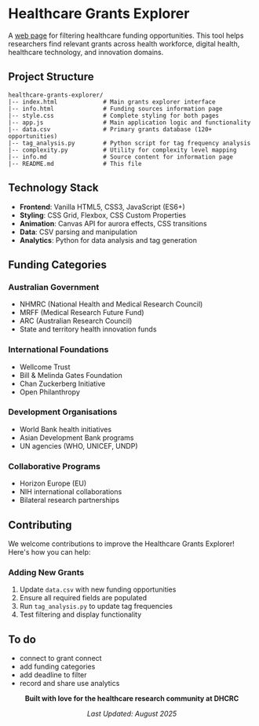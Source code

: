 # Healthcare Grants Explorer

A [web page](https://digitalhealthcrc.github.io/digitalhealth-grants-explorer/) for filtering healthcare funding opportunities. This tool helps researchers find relevant grants across health workforce, digital health, healthcare technology, and innovation domains.


## Project Structure

```
healthcare-grants-explorer/
|-- index.html             # Main grants explorer interface
|-- info.html              # Funding sources information page
|-- style.css              # Complete styling for both pages
|-- app.js                 # Main application logic and functionality
|-- data.csv               # Primary grants database (120+ opportunities)
|-- tag_analysis.py        # Python script for tag frequency analysis
|-- complexity.py          # Utility for complexity level mapping
|-- info.md                # Source content for information page
|-- README.md              # This file
```

## Technology Stack

- **Frontend**: Vanilla HTML5, CSS3, JavaScript (ES6+)
- **Styling**: CSS Grid, Flexbox, CSS Custom Properties
- **Animation**: Canvas API for aurora effects, CSS transitions
- **Data**: CSV parsing and manipulation
- **Analytics**: Python for data analysis and tag generation


## Funding Categories

### **Australian Government**
- NHMRC (National Health and Medical Research Council)
- MRFF (Medical Research Future Fund)
- ARC (Australian Research Council)
- State and territory health innovation funds

### **International Foundations**
- Wellcome Trust
- Bill & Melinda Gates Foundation
- Chan Zuckerberg Initiative
- Open Philanthropy

### **Development Organisations**
- World Bank health initiatives
- Asian Development Bank programs
- UN agencies (WHO, UNICEF, UNDP)

### **Collaborative Programs**
- Horizon Europe (EU)
- NIH international collaborations
- Bilateral research partnerships


## Contributing

We welcome contributions to improve the Healthcare Grants Explorer! Here's how you can help:

### **Adding New Grants**
1. Update `data.csv` with new funding opportunities
2. Ensure all required fields are populated
3. Run `tag_analysis.py` to update tag frequencies
4. Test filtering and display functionality


## To do
- connect to grant connect
- add funding categories
- add deadline to filter
- record and share use analytics

<div align="center">

**Built with love for the healthcare research community at DHCRC**

*Last Updated: August 2025*

</div>
